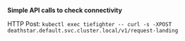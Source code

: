 **Simple API calls to check connectivity**

HTTP Post: `kubectl exec tiefighter -- curl -s -XPOST deathstar.default.svc.cluster.local/v1/request-landing`
